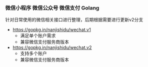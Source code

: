 ### 微信小程序 微信公众号 微信支付 Golang 

针对日常使用的微信相关接口进行整理，后期根据需要进行更新v2分支

* https://gopkg.in/nanjishidu/wechat.v1
    * 满足单个账户需求    
    * 兼容微信支付服务商版本
* https://gopkg.in/nanjishidu/wechat.v2
    * 支持多个账户
    * 兼容微信支付服务商版本